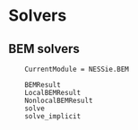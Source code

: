 # Solvers

## BEM solvers
```@meta
    CurrentModule = NESSie.BEM
```

```@docs
    BEMResult
    LocalBEMResult
    NonlocalBEMResult
    solve
    solve_implicit
```
